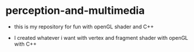 # perception-and-multimedia

* this is my repository for fun with openGL shader and C++ 

* I created whatever i want with vertex and fragment shader with openGL with C++

